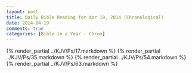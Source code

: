 ```yaml
---
layout: post
title: Daily Bible Reading for Apr 19, 2014 (Chronological)
date: 2014-04-19
comments: true
categories: [Bible in a Year - Chron]
---
```

{% render_partial ../KJV/Ps/17.markdown %}
{% render_partial ../KJV/Ps/35.markdown %}
{% render_partial ../KJV/Ps/54.markdown %}
{% render_partial ../KJV/Ps/63.markdown %}
